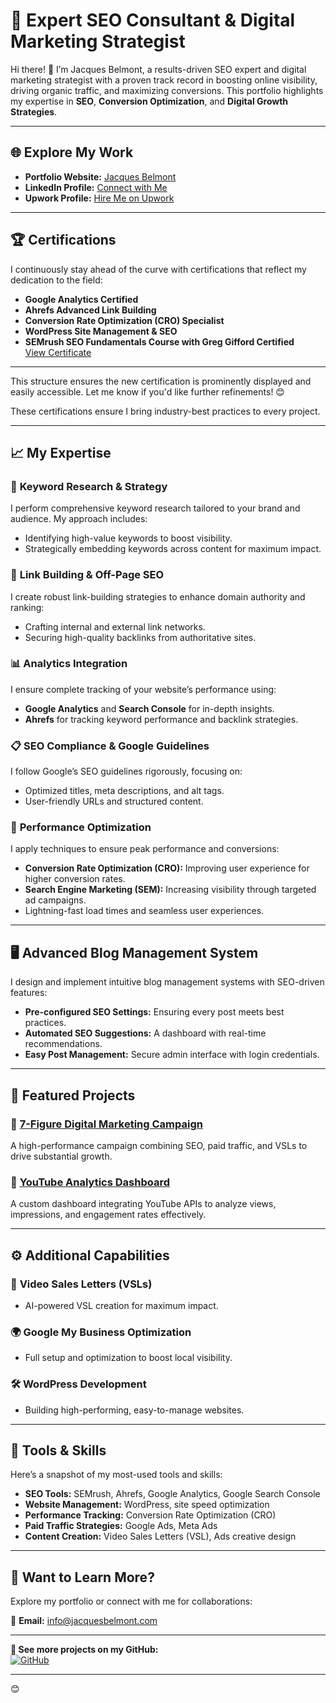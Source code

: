 # 🌟 Expert SEO Consultant & Digital Marketing Strategist  

Hi there! 👋 I’m Jacques Belmont, a results-driven SEO expert and digital marketing strategist with a proven track record in boosting online visibility, driving organic traffic, and maximizing conversions. This portfolio highlights my expertise in **SEO**, **Conversion Optimization**, and **Digital Growth Strategies**.

---

## 🌐 Explore My Work  

- **Portfolio Website:** [Jacques Belmont](https://yourpersonalwebsite.com)  
- **LinkedIn Profile:** [Connect with Me](https://linkedin.com/in/jacquesbelmont)  
- **Upwork Profile:** [Hire Me on Upwork](https://www.upwork.com/freelancers/jacquesbelmont)  

---



## 🏆 Certifications  

I continuously stay ahead of the curve with certifications that reflect my dedication to the field:  

- **Google Analytics Certified**  
- **Ahrefs Advanced Link Building**  
- **Conversion Rate Optimization (CRO) Specialist**  
- **WordPress Site Management & SEO**  
- **SEMrush SEO Fundamentals Course with Greg Gifford Certified**  
  [View Certificate](https://static.semrush.com/academy/certificates/1858069ce2/jacques-belmont_1.pdf)  

--- 

This structure ensures the new certification is prominently displayed and easily accessible. Let me know if you'd like further refinements! 😊

These certifications ensure I bring industry-best practices to every project.

---

## 📈 My Expertise  

### 🔑 **Keyword Research & Strategy**  
I perform comprehensive keyword research tailored to your brand and audience. My approach includes:  
- Identifying high-value keywords to boost visibility.  
- Strategically embedding keywords across content for maximum impact.  

### 🔗 **Link Building & Off-Page SEO**  
I create robust link-building strategies to enhance domain authority and ranking:  
- Crafting internal and external link networks.  
- Securing high-quality backlinks from authoritative sites.  

### 📊 **Analytics Integration**  
I ensure complete tracking of your website’s performance using:  
- **Google Analytics** and **Search Console** for in-depth insights.  
- **Ahrefs** for tracking keyword performance and backlink strategies.  

### 📋 **SEO Compliance & Google Guidelines**  
I follow Google’s SEO guidelines rigorously, focusing on:  
- Optimized titles, meta descriptions, and alt tags.  
- User-friendly URLs and structured content.  

### 🚀 **Performance Optimization**  
I apply techniques to ensure peak performance and conversions:  
- **Conversion Rate Optimization (CRO):** Improving user experience for higher conversion rates.  
- **Search Engine Marketing (SEM):** Increasing visibility through targeted ad campaigns.  
- Lightning-fast load times and seamless user experiences.  

---

## 🖥️ Advanced Blog Management System  

I design and implement intuitive blog management systems with SEO-driven features:  
- **Pre-configured SEO Settings:** Ensuring every post meets best practices.  
- **Automated SEO Suggestions:** A dashboard with real-time recommendations.  
- **Easy Post Management:** Secure admin interface with login credentials.  

---

## 🌟 Featured Projects  

### 🔗 [7-Figure Digital Marketing Campaign](https://marketingraiz.com/products)  
A high-performance campaign combining SEO, paid traffic, and VSLs to drive substantial growth.  

### 🔗 [YouTube Analytics Dashboard](https://github.com/yourproject)  
A custom dashboard integrating YouTube APIs to analyze views, impressions, and engagement rates effectively.  

---

## ⚙️ Additional Capabilities  

### 🎥 **Video Sales Letters (VSLs)**  
- AI-powered VSL creation for maximum impact.  

### 🌍 **Google My Business Optimization**  
- Full setup and optimization to boost local visibility.  

### 🛠️ **WordPress Development**  
- Building high-performing, easy-to-manage websites.  

---

## 💼 Tools & Skills  

Here’s a snapshot of my most-used tools and skills:  

- **SEO Tools:** SEMrush, Ahrefs, Google Analytics, Google Search Console  
- **Website Management:** WordPress, site speed optimization  
- **Performance Tracking:** Conversion Rate Optimization (CRO)  
- **Paid Traffic Strategies:** Google Ads, Meta Ads  
- **Content Creation:** Video Sales Letters (VSL), Ads creative design  

---

## 👀 Want to Learn More?  

Explore my portfolio or connect with me for collaborations:  

📧 **Email:** info@jacquesbelmont.com  

---

**🔗 See more projects on my GitHub:**  
[![GitHub](https://img.shields.io/badge/GitHub-Profile-000?style=for-the-badge&logo=github)](https://github.com/jacquesbelmont)

--- 
😊
